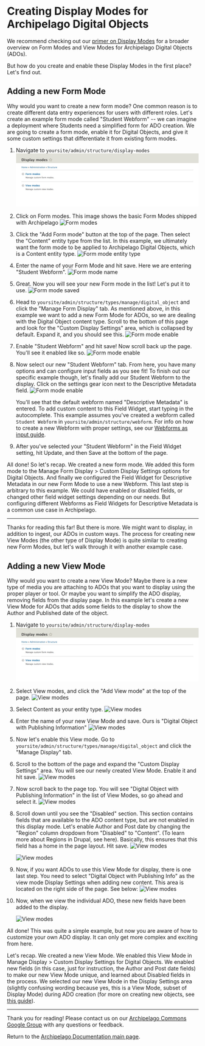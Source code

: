 # Creating Display Modes for Archipelago Digital Objects

We recommend checking out our [primer on Display Modes](webformsasinput.md) for a broader overview on Form Modes and View Modes for Archipelago Digital Objects (ADOs).

But how do you create and enable these Display Modes in the first place? Let's find out.

## Adding a new Form Mode

Why would you want to create a new form mode? One common reason is to create different data entry experiences for users with different roles. Let's create an example form mode called "Student Webform" --  we can imagine a deployment where Students need a simplified form for ADO creation. We are going to create a form mode, enable it for Digital Objects, and give it some custom settings that differentiate it from existing form modes.

1. Navigate to `yoursite/admin/structure/display-modes`
<span>![Display modes](../imgs/display-modes.jpg)</span>

2. Click on Form modes. This image shows the basic Form Modes shipped with Archipelago
<span>![Form modes](../imgs/form-modes-default.png)</span>

3. Click the "Add Form mode" button at the top of the page. Then select the "Content" entity type from the list. In this example, we ultimately want the form mode to be applied to Archipelago Digital Objects, which is a Content entity type.
<span>![Form mode entity type](../imgs/form-mode-entity-type.png)</span>

4. Enter the name of your Form Mode and hit save. Here we are entering "Student Webform".
<span>![Form mode name](../imgs/form-mode-name.png)</span>

5. Great. Now you will see your new Form mode in the list! Let's put it to use.
<span>![Form mode saved](../imgs/form-mode-saved.png)</span>

6. Head to `yoursite/admin/structure/types/manage/digital_object` and click the "Manage Form Display" tab. As mentioned above, in this example we want to add a new Form Mode for ADOs, so we are dealing with the Digital Object content type. Scroll to the bottom of this page and look for the "Custom Display Settings" area, which is collapsed by default. Expand it, and you should see this.
<span>![Form mode enable](../imgs/form-mode-enable.png)</span>

7. Enable "Student Webform" and hit save! Now scroll back up the page. You'll see it enabled like so.
<span>![Form mode enable](../imgs/form-mode-enable-2.png)</span>

8. Now select our new "Student Webform" tab. From here, you have many options and can configure input fields as you see fit! To finish out our specific example though, let's finally add our Student Webform to the display. Click on the settings gear icon next to the Descriptive Metadata field.
<span>![Form mode enable](../imgs/form-mode-add-webform.png)</span>

   You'll see that the default webform named "Descriptive Metadata" is entered. To add custom content to this Field Widget, start typing in the autocomplete. This example assumes you've created a webform called `Student Webform` in `yoursite/admin/structure/webform`. For info on how to create a new Webform with proper settings, see our [Webforms as input guide](webformsasinput.md).

9. After you've selected your "Student Webform" in the Field Widget setting, hit Update, and then Save at the bottom of the page.


All done! So let's recap. We created a new form mode. We added this form mode to the Manage Form Display > Custom Display Settings options for Digital Objects. And finally we configured the Field Widget for Descriptive Metadata in our new Form Mode to use a new Webform. This last step is arbitrary to this example. We could have enabled or disabled fields, or changed other field widget settings depending on our needs. But configuring different Webforms as Field Widgets for Descriptive Metadata is a common use case in Archipelago.

---
Thanks for reading this far! But there is more. We might want to display, in addition to ingest, our ADOs in custom ways. The process for creating new View Modes (the other type of Display Mode) is quite similar to creating new Form Modes, but let's walk through it with another example case.

## Adding a new View Mode
Why would you want to create a new View Mode? Maybe there is a new type of media you are attaching to ADOs that you want to display using the proper player or tool. Or maybe you want to simplify the ADO display, removing fields from the display page. In this example let's create a new View Mode for ADOs that adds some fields to the display to show the Author and Published date of the object.

1. Navigate to `yoursite/admin/structure/display-modes`
<span>![Display modes](../imgs/display-modes.jpg)</span>

2. Select View modes, and click the "Add View mode" at the top of the page.
<span>![View modes](../imgs/view-mode-add.png)</span>

3. Select Content as your entity type.
<span>![View modes](../imgs/view-mode-entity-type.png)</span>

4. Enter the name of your new View Mode and save. Ours is "Digital Object with Publishing Information"
<span>![View modes](../imgs/view-mode-name.png)</span>

5. Now let's enable this View mode. Go to `yoursite/admin/structure/types/manage/digital_object` and click the "Manage Display" tab.

6. Scroll to the bottom of the page and expand the "Custom Display Settings" area. You will see our newly created View Mode. Enable it and hit save.
<span>![View modes](../imgs/view-mode-enable.png)</span>

7. Now scroll back to the page top. You will see "Digital Object with Publishing Information" in the list of View Modes, so go ahead and select it.
<span>![View modes](../imgs/view-mode-enable2.png)</span>

8. Scroll down until you see the "Disabled" section. This section contains fields that are available to the ADO content type, but are not enabled in this display mode. Let's enable Author and Post date by changing the "Region" column dropdown from "Disabled" to "Content". (To learn more about Regions in Drupal, see here). Basically, this ensures that this field has a home in the page layout. Hit save.
<span>![View modes](../imgs/view-mode-disabled.png)</span>

   <span>![View modes](../imgs/view-mode-content-disabled.png)</span>

9. Now, if you want ADOs to use this View Mode for display, there is one last step. You need to select "Digital Object with Publishing Info" as the view mode Display Settings when adding new content. This area is located on the right side of the page. See below:
<span>![View modes](../imgs/view-mode-display-settings.png)</span>

10. Now, when we view the individual ADO, these new fields have been added to the display.

    <span>![View modes](../imgs/view-mode-final.png)</span>

All done! This was quite a simple example, but now you are aware of how to customize your own ADO display. It can only get more complex and exciting from here.

Let's recap. We created a new View Mode. We enabled this View Mode in Manage Display > Custom Display Settings for Digital Objects. We enabled new fields (in this case, just for instruction, the Author and Post date fields) to make our new View Mode unique, and learned about Disabled fields in the process. We selected our new View Mode in the Display Settings area (slightly confusing wording because yes, this is a View Mode, subset of Display Mode) during ADO creation (for more on creating new objects, see [this guide](firstobject.md)).

---

Thank you for reading! Please contact us on our [Archipelago Commons Google Group](https://groups.google.com/forum/#!forum/archipelago-commons) with any questions or feedback.

Return to the [Archipelago Documentation main page](../README.md).
